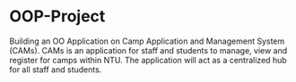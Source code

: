 # OOP-Project
Building an OO Application on Camp Application and Management System (CAMs). CAMs is an application for staff and students to manage, view and register for camps within NTU. The application will act as a centralized hub for all staff and students.
